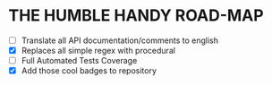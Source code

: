 # THE HUMBLE HANDY ROAD-MAP

- [ ] Translate all API documentation/comments to english
- [X] Replaces all simple regex with procedural
- [ ] Full Automated Tests Coverage
- [X] Add those cool badges to repository
